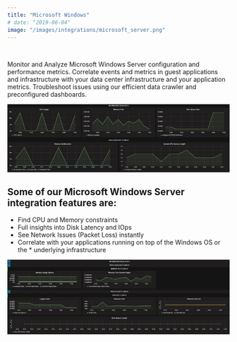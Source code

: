 ```yaml
---
title: "Microsoft Windows"
# date: "2019-06-04"
image: "/images/integrations/microsoft_server.png"
---
```


 

<!-- ![Microsoft_Server](/images/integrations/microsoft_server.png) -->



Monitor and Analyze Microsoft Windows Server configuration and performance metrics. Correlate events and metrics in guest applications and infrastructure with your data center infrastructure and your application metrics. Troubleshoot issues using our efficient data crawler and preconfigured dashboards.


![Microsoft Windows Server Performance](/images/integrations/posts//mswindows.png)


## Some of our Microsoft Windows Server integration features are:

* Find CPU and Memory constraints
* Full insights into Disk Latency and IOps
* See Network Issues (Packet Loss) instantly
* Correlate with your applications running on top of the Windows OS or the * underlying infrastructure


![Host Performance MS Hyper-V Dashboard](/images/integrations/posts//hypervdashboard_2-1.png)